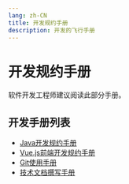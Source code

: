 ```yaml
---
lang: zh-CN
title: 开发规约手册
description: 开发的飞行手册
---
```


# 开发规约手册

软件开发工程师建议阅读此部分手册。

## 开发手册列表

* [Java开发规约手册](java.md)
* [Vue.js前端开发规约手册](vue.md)
* [Git使用手册](git.md)
* [技术文档撰写手册](code-doc.md)
